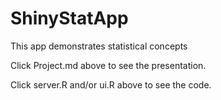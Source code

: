 # ShinyStatApp
This app demonstrates statistical concepts

Click Project.md above to see the presentation.

Click server.R and/or ui.R above to see the code.
